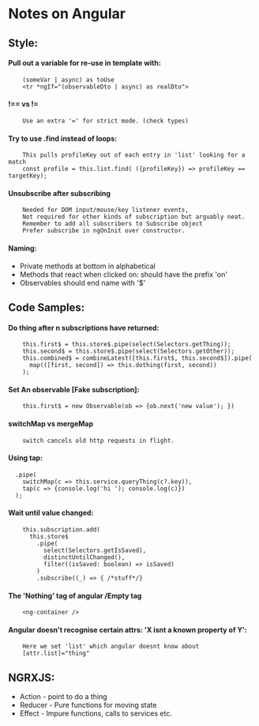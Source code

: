 # Notes on Angular

## Style:
#### Pull out a variable for re-use in template with:
        (someVar | async) as toUse
        <tr *ngIf="(observableDto | async) as realDto">

#### !== vs !=
        Use an extra '=' for strict mode. (check types)
####  Try to use .find instead of loops:
        This pulls profileKey out of each entry in 'list' looking for a match
        const profile = this.list.find( ({profileKey}) => profileKey == targetKey);
#### Unsubscribe after subscribing
        Needed for DOM input/mouse/key listener events,
        Not required for other kinds of subscription but arguably neat.
        Remember to add all subscribers to Subscribe object
        Prefer subscribe in ngOnInit over constructor.
#### Naming:
 * Private methods at bottom in alphabetical                            
 * Methods that react when clicked on: should have the prefix 'on'
 * Observables should end name with '$'


## Code Samples:
#### Do thing after n subscriptions have returned:
        this.first$ = this.store$.pipe(select(Selectors.getThing));
        this.second$ = this.store$.pipe(select(Selectors.getOther));
        this.combined$ = combineLatest([this.first$, this.second$]).pipe(
          map(([first, second]) => this.dothing(first, second))
        );
#### Set An observable [Fake subscription]:
        this.first$ = new Observable(ob => {ob.next('new value'); })
#### switchMap vs mergeMap
        switch cancels old http requests in flight.
#### Using tap:
      .pipe(
        switchMap(c => this.service.queryThing(c?.key)),
        tap(c => {console.log('hi '); console.log(c)})
      );
#### Wait until value changed:
        this.subscription.add(
          this.store$
            .pipe(
              select(Selectors.getIsSaved),
              distinctUntilChanged(),
              filter((isSaved: boolean) => isSaved)
            )
            .subscribe((_) => { /*stuff*/}

#### The 'Nothing' tag of angular /Empty tag
        <ng-container />
#### Angular doesn't recognise certain attrs: 'X isnt a known property of Y':
        Here we set 'list' which angular doesnt know about
        [attr.list]="thing" 
        
## NGRXJS:                   
 * Action - point to do a thing
 * Reducer - Pure functions for moving state
 * Effect - Impure functions, calls to services etc.
                            
